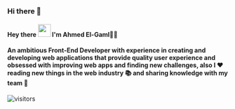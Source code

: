 ### Hi there 👋

<!--
**AHmd-M-ElGaml/AHmd-M-ElGaml** is a ✨ _special_ ✨ repository because its `README.md` (this file) appears on your GitHub profile.

Here are some ideas to get you started:

- 🔭 I’m currently working on ...
- 🌱 I’m currently learning ...
- 👯 I’m looking to collaborate on ...
- 🤔 I’m looking for help with ...
- 💬 Ask me about ...
- 📫 How to reach me: ...
- 😄 Pronouns: ...
- ⚡ Fun fact: ...
-->

<h4> Hey there <img src="https://github.com/TheDudeThatCode/TheDudeThatCode/blob/master/Assets/Hi.gif" width="29px"> I'm Ahmed El-Gaml👨‍💻<h4>

#### An ambitious Front-End Developer with experience in creating and developing web applications that provide quality user experience and obsessed with improving web apps and finding new challenges, also I ❤️ reading new things in the web industry 📚 and sharing knowledge with my team 💬
![visitors](https://visitor-badge.laobi.icu/badge?page_id=page.id)
